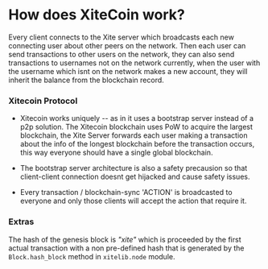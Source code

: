 # How does XiteCoin work?

Every client connects to the Xite server which broadcasts each new connecting user about other peers on the network. Then each user can send transactions to other users on the network, they can also send transactions to usernames not on the network currently, when the user with the username which isnt on the network makes a new account, they will inherit the balance from the blockchain record.

### Xitecoin Protocol

- Xitecoin works uniquely -- as in it uses a bootstrap server instead of a p2p solution. The Xitecoin blockchain uses PoW to acquire the largest blockchain, the Xite Server forwards each user making a transaction about the info of the longest blockchain before the transaction occurs, this way everyone should have a single global blockchain.

- The bootstrap server architecture is also a safety precausion so that client-client connection doesnt get hijacked and cause safety issues.

- Every transaction / blockchain-sync 'ACTION' is broadcasted to everyone and only those clients will accept the action that require it.



### Extras
The hash of the genesis block is _"xite"_ which is proceeded by the first actual transaction with a non pre-defined hash that is generated by the `Block.hash_block` method in `xitelib.node` module.
